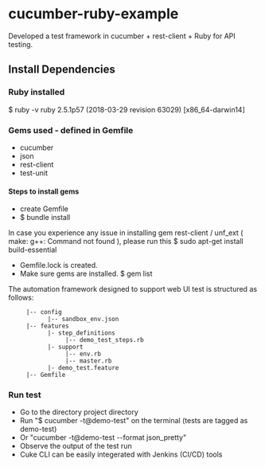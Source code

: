 # cucumber-ruby-example

Developed a test framework in cucumber + rest-client + Ruby for API testing. 

## Install Dependencies

### Ruby installed		
$ ruby -v 
ruby 2.5.1p57 (2018-03-29 revision 63029) [x86_64-darwin14]

### Gems used - defined in Gemfile
 * cucumber
 * json
 * rest-client
 * test-unit
 
#### Steps to install gems
 * create Gemfile
 * $ bundle install

In case you experience any issue in installing gem rest-client / unf_ext ( make: g++: Command not found ), please run this 
                          $ sudo apt-get install build-essential
 * Gemfile.lock is created.
 * Make sure gems are installed. $ gem list 

The automation framework designed to support web UI test is structured as follows:
```  
     |-- config
           |-- sandbox_env.json
     |-- features
           |- step_definitions
                |-- demo_test_steps.rb
           |- support
                |-- env.rb
                |-- master.rb
           |- demo_test.feature
     |-- Gemfile      
```
### Run test
* Go to the directory project directory
* Run "$ cucumber -t@demo-test" on the terminal (tests are tagged as demo-test)
* Or "cucumber -t@demo-test --format json_pretty"
* Observe the output of the test run
* Cuke CLI can be easily integerated with Jenkins (CI/CD) tools
